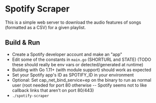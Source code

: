 # Spotify Scraper

This is a simple web server to download the audio features of songs (formatted
as a CSV) for a given playlist.

## Build & Run

 - Create a Spotify developer account and make an "app"
 - Edit some of the constants in `main.go` (SHORTURL and STATE) (TODO these
	 should really be env vars or detected/generated at runtime)
 - Building with Go 1.11+ (with module support) should work as expected
 - Set your Spotify app's ID as SPOTIFY_ID in your environment
 - Optional: Set cap_net_bind_service=ep on the binary to run as normal user
	 (root needed for port 80 otherwise -- Spotify seems not to like callback
	 links that aren't on port 80/443)
 - `./spotify-scraper`
